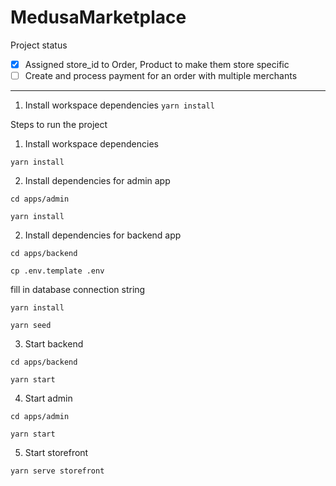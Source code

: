 # MedusaMarketplace

Project status

- [x] Assigned store_id to Order, Product to make them store specific
- [ ] Create and process payment for an order with multiple merchants

----

1. Install workspace dependencies
`yarn install`

Steps to run the project

1. Install workspace dependencies

`yarn install`

2. Install dependencies for admin app

`cd apps/admin`

`yarn install`

2. Install dependencies for backend app

`cd apps/backend`

`cp .env.template .env`

fill in database connection string

`yarn install`

`yarn seed`

3. Start backend

`cd apps/backend`

`yarn start`

4. Start admin

`cd apps/admin`

`yarn start`

5. Start storefront

`yarn serve storefront`
